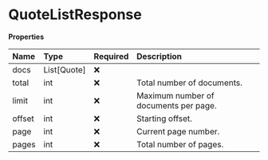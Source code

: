 # QuoteListResponse

**Properties**

| Name   | Type        | Required | Description                           |
| :----- | :---------- | :------- | :------------------------------------ |
| docs   | List[Quote] | ❌       |                                       |
| total  | int         | ❌       | Total number of documents.            |
| limit  | int         | ❌       | Maximum number of documents per page. |
| offset | int         | ❌       | Starting offset.                      |
| page   | int         | ❌       | Current page number.                  |
| pages  | int         | ❌       | Total number of pages.                |

<!-- This file was generated by liblab | https://liblab.com/ -->
